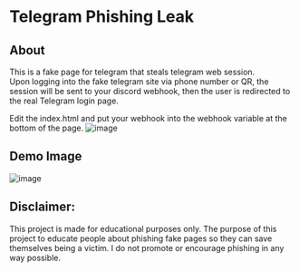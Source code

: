 # Telegram Phishing Leak

## About <a name = "about"></a>
This is a fake page for telegram that steals telegram web session.<br>
Upon logging into the fake telegram site via phone number or QR, the session will be sent to your discord webhook, then the user is redirected to the real Telegram login page.<br>

Edit the index.html and put your webhook into the webhook variable at the bottom of the page.
![image](https://github.com/JamesAndersonDev/Telegram-Phishing-Leak/assets/161399103/ebaa60e7-4507-4deb-989e-bee94f163fa0)


## Demo Image <a name = "demo"></a>
![image](https://github.com/JamesAndersonDev/Telegram-Phishing-Leak/assets/161399103/f309f3b2-4bf3-4cc3-9e75-cb014b72c65d)






## Disclaimer:
This project is made for educational purposes only. The purpose of this project to educate people about phishing fake pages so they can save themselves being a victim. I do not promote or encourage phishing in any way possible.
 
